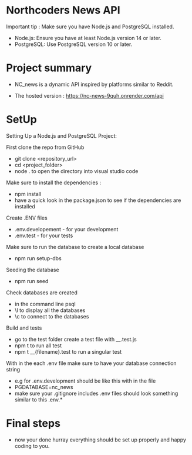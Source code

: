 # Northcoders News API

Important tip : Make sure you have Node.js and PostgreSQL installed.
-  Node.js: Ensure you have at least Node.js version 14 or later.
- PostgreSQL: Use PostgreSQL version 10 or later.

# Project summary
- NC_news is a dynamic API inspired by platforms similar to Reddit. 

- The hosted version : https://nc-news-9quh.onrender.com/api

# SetUp

Setting Up a Node.js and PostgreSQL Project:

First clone the repo from GitHub
- git clone <repository_url>
- cd <project_folder>
 - node . to open the directory into visual studio code

Make sure to install the dependencies : 
- npm install
- have a quick look in the package.json to see if the dependencies are installed

Create .ENV files 
- .env.developement - for your development
- .env.test - for your tests

Make sure to run the database to create a local database
- npm run setup-dbs

Seeding the database
- npm run seed

Check databases are created
- in the command line psql 
- \l to display all the databases
- \c to connect to the databases

Build and tests
- go to the test folder create a test file with __.test.js
- npm t to run all test 
- npm t __{filename}.test to run a singular test


With in the each .env file make sure to have your database connection string 
- e.g for .env.development should be like this with in the file 
- PGDATABASE=nc_news
- make sure your .gitignore includes .env files should look something similar to this .env.*


# Final steps

- now your done hurray everything should be set up properly and happy coding to you.
